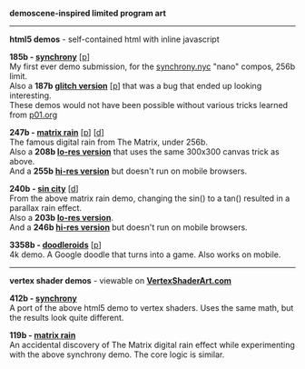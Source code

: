 **demoscene-inspired limited program art**

---
**html5 demos** - self-contained html with inline javascript

**185b - [synchrony](https://shu1.github.io/demo/185b-synchrony.html)** [[p](http://www.pouet.net/prod.php?which=68917 "pouet.net")]  
My first ever demo submission, for the [synchrony.nyc](http://synchrony.nyc) "nano" compos, 256b limit.  
Also a **187b [glitch version](https://shu1.github.io/demo/187b-synchrony.html)** [[p](http://www.pouet.net/prod.php?which=68921 "pouet.net")] that was a bug that ended up looking interesting.  
These demos would not have been possible without various tricks learned from [p01.org](http://www.p01.org/minicraft/)

**247b - [matrix rain](https://shu1.github.io/demo/247b-matrix.html)** [[p](http://www.pouet.net/prod.php?which=68918 "pouet.net")] [[d](https://www.dwitter.net/d/1199 "dwitter.net")]  
The famous digital rain from The Matrix, under 256b.  
Also a **208b [lo-res version](https://shu1.github.io/demo/208b-matrix.html)** that uses the same 300x300 canvas trick as above.  
And a **255b [hi-res version](https://shu1.github.io/demo/255b-matrix.html)** but doesn't run on mobile browsers.

**240b - [sin city](https://shu1.github.io/demo/sin-city.html)** [[d](https://www.dwitter.net/d/1200 "dwitter.net")]  
From the above matrix rain demo, changing the sin() to a tan() resulted in a parallax rain effect.  
Also a **203b [lo-res version](https://shu1.github.io/demo/sin-city-lores.html)**.  
And a **246b [hi-res version](https://shu1.github.io/demo/sin-city-hires.html)** but doesn't run on mobile browsers.

**3358b - [doodleroids](https://shu1.github.io/demo/doodle-asteroids.html)** [[p](http://www.pouet.net/prod.php?which=69044 "pouet.net")]  
4k demo. A Google doodle that turns into a game. Also works on mobile.

---
**vertex shader demos** - viewable on **[VertexShaderArt.com](https://www.vertexshaderart.com)**

**412b - [synchrony](https://www.vertexshaderart.com/art/SJYTAAwib5eJy8voP)**  
A port of the above html5 demo to vertex shaders. Uses the same math, but the results look quite different.

**119b - [matrix rain](https://www.vertexshaderart.com/art/4MXkkkQvDcbZT2bmy)**  
An accidental discovery of The Matrix digital rain effect while experimenting with the above synchrony demo. The core logic is similar.
